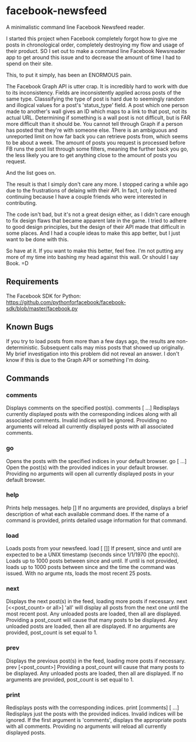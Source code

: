 facebook-newsfeed
=================

A minimalistic command line Facebook Newsfeed reader.

I started this project when Facebook completely forgot how to give me posts in chronological order, completely destroying my flow and usage of their product. SO I set out to make a command line Facebook Newsreader app to get around this issue and to decrease the amount of time I had to spend on their site.

This, to put it simply, has been an ENORMOUS pain.

The Facebook Graph API is utter crap. It is incredibly hard to work with due to its inconsistency. Fields are inconsistently applied across posts of the same type.  Classsifying the type of post is hard due to seemingly random and illogical values for a post's 'status_type' field. A post which one person made to another's wall gives an ID which maps to a link to that post, not its actual URL. Determining if something is a wall post is not difficult, but is FAR more difficult than it should be. You cannot tell through Graph if a person has posted that they're with someone else. There is an ambiguous and unreported limit on how far back you can retrieve posts from, which seems to be about a week. The amount of posts you request is processed before FB runs the post list through some filters, meaning the further back you go, the less likely you are to get anything close to the amount of posts you request.

And the list goes on.

The result is that I simply don't care any more. I stopped caring a while ago due to the frustrations of delaing with their API. In fact, I only bothered continuing because I have a couple friends who were interested in contributing.

The code isn't bad, but it's not a great design either, as I didn't care enough to fix design flaws that became apparent late in the game. I tried to adhere to good design principles, but the design of their API made that difficult in some places. And I had a couple ideas to make this app better, but I just want to be done with this.

So have at it. If you want to make this better, feel free. I'm not putting any more of my time into bashing my head against this wall. Or should I say Book. =D

## Requirements
The Facebook SDK for Python: https://github.com/pythonforfacebook/facebook-sdk/blob/master/facebook.py

## Known Bugs
If you try to load posts from more than a few days ago, the results are non-deterministic. Subsequent calls may miss posts that showed up originally. My brief investigation into this problem did not reveal an answer. I don't know if this is due to the Graph API or something I'm doing.

## Commands
### comments
Displays comments on the specified post(s).
comments [<int> ...]
    Redisplays currently displayed posts with the corresponding indices along with all associated comments. Invalid indices will be ignored.
    Providing no arguments will reload all currently displayed posts with all associated comments.

### go
Opens the posts with the specified indices in your default browser.
go [<int> ...]
    Open the post(s) with the provided indices in your default browser.
    Providing no arguments will open all currently displayed posts in your default browser.

### help
Prints help messages.
help [<command>]
    If no arguments are provided, displays a brief description of what each available command does.
    If the name of a command is provided, prints detailed usage information for that command.

### load
Loads posts from your newsfeed.
load [<since> [<until>]]
    If present, since and until are expected to be a UNIX timestamp (seconds since 1/1/1970 (the epoch)).
    Loads up to 1000 posts between since and until. If until is not provided, loads up to 1000 posts between since and the time the command was issued. With no argume
nts, loads the most recent 25 posts.

### next
Displays the next post(s) in the feed, loading more posts if necessary.
next [<<post_count> or all>]
    'all' will display all posts from the next one until the most recent post. Any unloaded posts are loaded, then all are displayed.
    Providing a post_count will cause that many posts to be displayed. Any unloaded posts are loaded, then all are displayed.
    If no arguments are provided, post_count is set equal to 1.

### prev
Displays the previous post(s) in the feed, loading more posts if necessary.
prev [<post_count>]
    Providing a post_count will cause that many posts to be displayed. Any unloaded posts are loaded, then all are displayed.
    If no arguments are provided, post_count is set equal to 1.

### print
Redisplays posts with the corresponding indices.
print [comments] [<int> ...]
    Redisplays just the posts with the provided indices. Invalid indices will be ignored.
    If the first argument is 'comments', displays the appropriate posts with all comments.
    Providing no arguments will reload all currently displayed posts.
 
